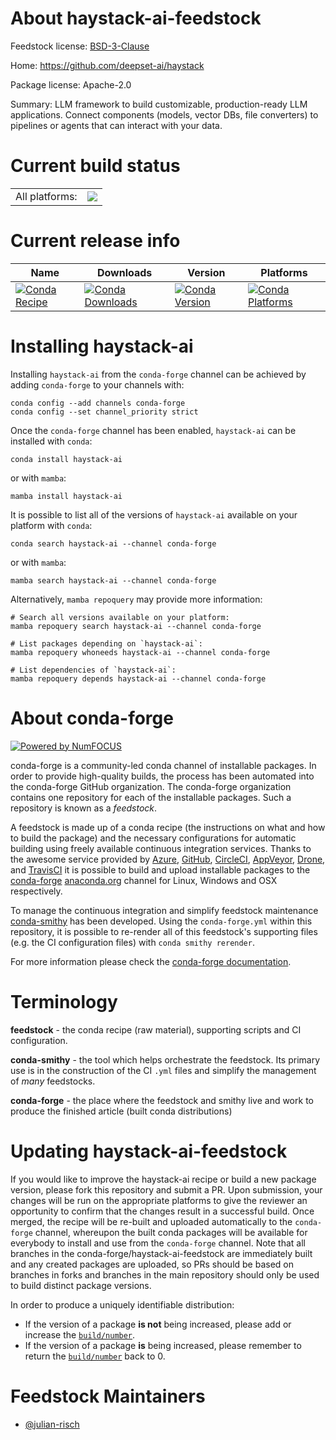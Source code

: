 About haystack-ai-feedstock
===========================

Feedstock license: [BSD-3-Clause](https://github.com/conda-forge/haystack-ai-feedstock/blob/main/LICENSE.txt)

Home: https://github.com/deepset-ai/haystack

Package license: Apache-2.0

Summary: LLM framework to build customizable, production-ready LLM applications. Connect components (models, vector DBs, file converters) to pipelines or agents that can interact with your data.

Current build status
====================


<table><tr><td>All platforms:</td>
    <td>
      <a href="https://dev.azure.com/conda-forge/feedstock-builds/_build/latest?definitionId=21327&branchName=main">
        <img src="https://dev.azure.com/conda-forge/feedstock-builds/_apis/build/status/haystack-ai-feedstock?branchName=main">
      </a>
    </td>
  </tr>
</table>

Current release info
====================

| Name | Downloads | Version | Platforms |
| --- | --- | --- | --- |
| [![Conda Recipe](https://img.shields.io/badge/recipe-haystack--ai-green.svg)](https://anaconda.org/conda-forge/haystack-ai) | [![Conda Downloads](https://img.shields.io/conda/dn/conda-forge/haystack-ai.svg)](https://anaconda.org/conda-forge/haystack-ai) | [![Conda Version](https://img.shields.io/conda/vn/conda-forge/haystack-ai.svg)](https://anaconda.org/conda-forge/haystack-ai) | [![Conda Platforms](https://img.shields.io/conda/pn/conda-forge/haystack-ai.svg)](https://anaconda.org/conda-forge/haystack-ai) |

Installing haystack-ai
======================

Installing `haystack-ai` from the `conda-forge` channel can be achieved by adding `conda-forge` to your channels with:

```
conda config --add channels conda-forge
conda config --set channel_priority strict
```

Once the `conda-forge` channel has been enabled, `haystack-ai` can be installed with `conda`:

```
conda install haystack-ai
```

or with `mamba`:

```
mamba install haystack-ai
```

It is possible to list all of the versions of `haystack-ai` available on your platform with `conda`:

```
conda search haystack-ai --channel conda-forge
```

or with `mamba`:

```
mamba search haystack-ai --channel conda-forge
```

Alternatively, `mamba repoquery` may provide more information:

```
# Search all versions available on your platform:
mamba repoquery search haystack-ai --channel conda-forge

# List packages depending on `haystack-ai`:
mamba repoquery whoneeds haystack-ai --channel conda-forge

# List dependencies of `haystack-ai`:
mamba repoquery depends haystack-ai --channel conda-forge
```


About conda-forge
=================

[![Powered by
NumFOCUS](https://img.shields.io/badge/powered%20by-NumFOCUS-orange.svg?style=flat&colorA=E1523D&colorB=007D8A)](https://numfocus.org)

conda-forge is a community-led conda channel of installable packages.
In order to provide high-quality builds, the process has been automated into the
conda-forge GitHub organization. The conda-forge organization contains one repository
for each of the installable packages. Such a repository is known as a *feedstock*.

A feedstock is made up of a conda recipe (the instructions on what and how to build
the package) and the necessary configurations for automatic building using freely
available continuous integration services. Thanks to the awesome service provided by
[Azure](https://azure.microsoft.com/en-us/services/devops/), [GitHub](https://github.com/),
[CircleCI](https://circleci.com/), [AppVeyor](https://www.appveyor.com/),
[Drone](https://cloud.drone.io/welcome), and [TravisCI](https://travis-ci.com/)
it is possible to build and upload installable packages to the
[conda-forge](https://anaconda.org/conda-forge) [anaconda.org](https://anaconda.org/)
channel for Linux, Windows and OSX respectively.

To manage the continuous integration and simplify feedstock maintenance
[conda-smithy](https://github.com/conda-forge/conda-smithy) has been developed.
Using the ``conda-forge.yml`` within this repository, it is possible to re-render all of
this feedstock's supporting files (e.g. the CI configuration files) with ``conda smithy rerender``.

For more information please check the [conda-forge documentation](https://conda-forge.org/docs/).

Terminology
===========

**feedstock** - the conda recipe (raw material), supporting scripts and CI configuration.

**conda-smithy** - the tool which helps orchestrate the feedstock.
                   Its primary use is in the construction of the CI ``.yml`` files
                   and simplify the management of *many* feedstocks.

**conda-forge** - the place where the feedstock and smithy live and work to
                  produce the finished article (built conda distributions)


Updating haystack-ai-feedstock
==============================

If you would like to improve the haystack-ai recipe or build a new
package version, please fork this repository and submit a PR. Upon submission,
your changes will be run on the appropriate platforms to give the reviewer an
opportunity to confirm that the changes result in a successful build. Once
merged, the recipe will be re-built and uploaded automatically to the
`conda-forge` channel, whereupon the built conda packages will be available for
everybody to install and use from the `conda-forge` channel.
Note that all branches in the conda-forge/haystack-ai-feedstock are
immediately built and any created packages are uploaded, so PRs should be based
on branches in forks and branches in the main repository should only be used to
build distinct package versions.

In order to produce a uniquely identifiable distribution:
 * If the version of a package **is not** being increased, please add or increase
   the [``build/number``](https://docs.conda.io/projects/conda-build/en/latest/resources/define-metadata.html#build-number-and-string).
 * If the version of a package **is** being increased, please remember to return
   the [``build/number``](https://docs.conda.io/projects/conda-build/en/latest/resources/define-metadata.html#build-number-and-string)
   back to 0.

Feedstock Maintainers
=====================

* [@julian-risch](https://github.com/julian-risch/)

